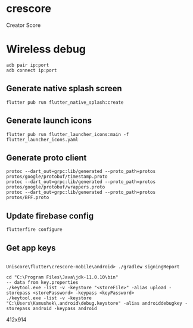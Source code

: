 # crescore

Creator Score

# Wireless debug
```
adb pair ip:port    
adb connect ip:port
```

## Generate native splash screen
```
flutter pub run flutter_native_splash:create
```

## Generate launch icons
```
flutter pub run flutter_launcher_icons:main -f flutter_launcher_icons.yaml
```

## Generate proto client
```
protoc --dart_out=grpc:lib/generated --proto_path=protos protos/google/protobuf/timestamp.proto
protoc --dart_out=grpc:lib/generated --proto_path=protos protos/google/protobuf/wrappers.proto
protoc --dart_out=grpc:lib/generated --proto_path=protos protos/BFF.proto
```

## Update firebase config
```
flutterfire configure
```

## Get app keys
```

Uniscore\flutter\crescore-mobile\android> ./gradlew signingReport

cd "C:\Program Files\Java\jdk-11.0.10\bin"
-- data from key.properties
./keytool.exe -list -v -keystore "<storeFile>" -alias upload -storepass <storePassword> -keypass <keyPassword>
./keytool.exe -list -v -keystore "C:\Users\Kamushek\.android\debug.keystore" -alias androiddebugkey -storepass android -keypass android
```

412x914